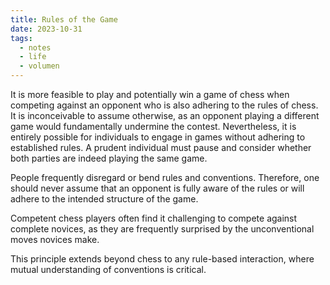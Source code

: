 ```yaml
---
title: Rules of the Game
date: 2023-10-31
tags:
  - notes
  - life
  - volumen
---
```


It is more feasible to play and potentially win a game of chess when competing against an opponent who is also adhering to the rules of chess. It is inconceivable to assume otherwise, as an opponent playing a different game would fundamentally undermine the contest. Nevertheless, it is entirely possible for individuals to engage in games without adhering to established rules. A prudent individual must pause and consider whether both parties are indeed playing the same game.

People frequently disregard or bend rules and conventions. Therefore, one should never assume that an opponent is fully aware of the rules or will adhere to the intended structure of the game.

Competent chess players often find it challenging to compete against complete novices, as they are frequently surprised by the unconventional moves novices make.

This principle extends beyond chess to any rule-based interaction, where mutual understanding of conventions is critical.

